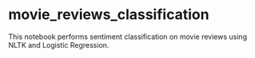 # movie_reviews_classification

This notebook performs sentiment classification on movie reviews using NLTK and Logistic Regression.
